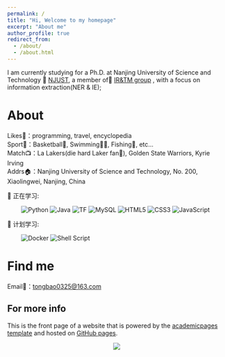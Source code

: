 ```yaml
---
permalink: /
title: "Hi, Welcome to my homepage"
excerpt: "About me"
author_profile: true
redirect_from: 
  - /about/
  - /about.html
---
```

 I am currently studying for a Ph.D. at Nanjing University of Science and Technology 🏢 [NJUST](https://www.njust.edu.cn/), a member of📖 [IR&TM group](https://chengzhizhang.github.io) , with a focus on information extraction(NER & IE);


About
======
 Likes👋：programming, travel, encyclopedia<br />
 Sport💪：Basketball🏀,  Swimming🏊‍♂️,  Fishing🎣, etc...<br />
Match📺：La Lakers(die hard Laker fan💜),  Golden State Warriors, Kyrie Irving <br />
Addrs🏠：Nanjing University of Science and Technology, No. 200, Xiaolingwei, Nanjing, China<br />

💪 正在学习: 

&emsp;&emsp;
![Python](https://img.shields.io/badge/-Python-pink?style=flat-square&logo=Python)
![Java](https://img.shields.io/badge/-java-yellow?style=flat-square&logo=java)
![TF](https://img.shields.io/badge/-tensorflow-yellow?style=flat-square)
![MySQL](https://img.shields.io/badge/mysql-%2300f.svg?style=flat-square&logo=mysql&logoColor=white)
![HTML5](https://img.shields.io/badge/-HTML5-E34F26?style=flat-square&logo=html5&logoColor=white)
![CSS3](https://img.shields.io/badge/-CSS3-1572B6?style=flat-square&logo=css3)
![JavaScript](https://img.shields.io/badge/-JavaScript-oringe?style=flat-square&logo=javascript)

🧠 计划学习:

&emsp;&emsp;
![Docker](https://img.shields.io/badge/-Docker-FCC624?style=flat-square&logo=docker)
![Shell Script](https://img.shields.io/badge/shell_script-%4285F4.svg?style=style=flat-square&logo=gnu-bash&logoColor=white)

Find me
======
Email📧：tongbao0325@163.com


For more info
------
This is the front page of a website that is powered by the [academicpages template](https://github.com/academicpages/academicpages.github.io) and hosted on  [GitHub pages](https://pages.github.com).


<!-- just img -->
<div align="center"><img src="https://cdn.jsdelivr.net/gh/sun0225SUN/photos/images/202110311924844.png" /></div>

